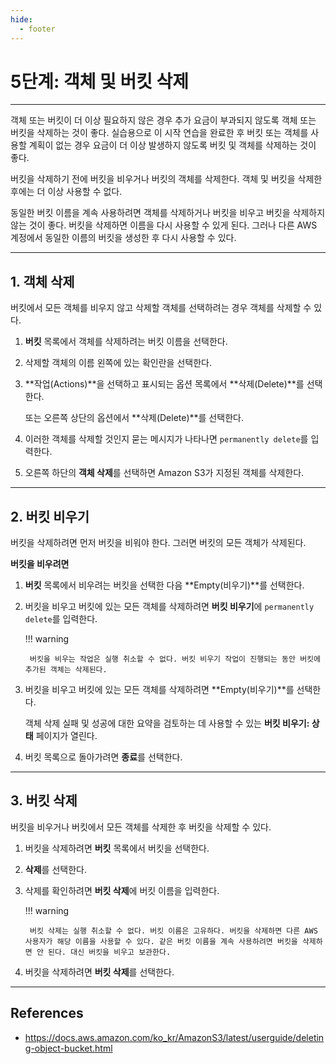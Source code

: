 ```yaml
---
hide:
  - footer
---
```


# 5단계: 객체 및 버킷 삭제

---

객체 또는 버킷이 더 이상 필요하지 않은 경우 추가 요금이 부과되지 않도록 객체 또는 버킷을 삭제하는 것이 좋다. 실습용으로 이 시작 연습을 완료한 후 버킷 또는 객체를 사용할 계획이 없는 경우 요금이 더 이상 발생하지 않도록 버킷 및 객체를 삭제하는 것이 좋다.

버킷을 삭제하기 전에 버킷을 비우거나 버킷의 객체를 삭제한다. 객체 및 버킷을 삭제한 후에는 더 이상 사용할 수 없다.

동일한 버킷 이름을 계속 사용하려면 객체를 삭제하거나 버킷을 비우고 버킷을 삭제하지 않는 것이 좋다. 버킷을 삭제하면 이름을 다시 사용할 수 있게 된다. 그러나 다른 AWS 계정에서 동일한 이름의 버킷을 생성한 후 다시 사용할 수 있다.

---

## 1. 객체 삭제

버킷에서 모든 객체를 비우지 않고 삭제할 객체를 선택하려는 경우 객체를 삭제할 수 있다.

1. **버킷** 목록에서 객체를 삭제하려는 버킷 이름을 선택한다.

2. 삭제할 객체의 이름 왼쪽에 있는 확인란을 선택한다.

3. **작업(Actions)**을 선택하고 표시되는 옵션 목록에서 **삭제(Delete)**를 선택한다.

    또는 오른쪽 상단의 옵션에서 **삭제(Delete)**를 선택한다.

4. 이러한 객체를 삭제할 것인지 묻는 메시지가 나타나면 `permanently delete`를 입력한다.

5. 오른쪽 하단의 **객체 삭제**를 선택하면 Amazon S3가 지정된 객체를 삭제한다.

---

## 2. 버킷 비우기

버킷을 삭제하려면 먼저 버킷을 비워야 한다. 그러면 버킷의 모든 객체가 삭제된다.

**버킷을 비우려면**

1. **버킷** 목록에서 비우려는 버킷을 선택한 다음 **Empty(비우기)**를 선택한다.

2. 버킷을 비우고 버킷에 있는 모든 객체를 삭제하려면 **버킷 비우기**에 `permanently delete`를 입력한다.

    !!! warning

        버킷을 비우는 작업은 실행 취소할 수 없다. 버킷 비우기 작업이 진행되는 동안 버킷에 추가된 객체는 삭제된다.

3. 버킷을 비우고 버킷에 있는 모든 객체를 삭제하려면 **Empty(비우기)**를 선택한다.

    객체 삭제 실패 및 성공에 대한 요약을 검토하는 데 사용할 수 있는 **버킷 비우기: 상태** 페이지가 열린다.

4. 버킷 목록으로 돌아가려면 **종료**를 선택한다.

---

## 3. 버킷 삭제

버킷을 비우거나 버킷에서 모든 객체를 삭제한 후 버킷을 삭제할 수 있다.

1. 버킷을 삭제하려면 **버킷** 목록에서 버킷을 선택한다.

2. **삭제**를 선택한다.

3. 삭제를 확인하려면 **버킷 삭제**에 버킷 이름을 입력한다.

    !!! warning

        버킷 삭제는 실행 취소할 수 없다. 버킷 이름은 고유하다. 버킷을 삭제하면 다른 AWS 사용자가 해당 이름을 사용할 수 있다. 같은 버킷 이름을 계속 사용하려면 버킷을 삭제하면 안 된다. 대신 버킷을 비우고 보관한다.

4. 버킷을 삭제하려면 **버킷 삭제**를 선택한다.

---

## References

- <https://docs.aws.amazon.com/ko_kr/AmazonS3/latest/userguide/deleting-object-bucket.html>

